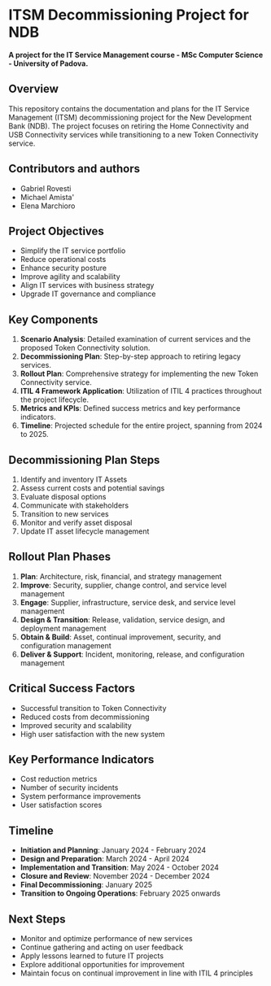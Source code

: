# ITSM Decommissioning Project for NDB

**A project for the IT Service Management course - MSc Computer Science - University of Padova.**

## Overview

This repository contains the documentation and plans for the IT Service Management (ITSM) decommissioning project for the New Development Bank (NDB). The project focuses on retiring the Home Connectivity and USB Connectivity services while transitioning to a new Token Connectivity service.

## Contributors and authors

- Gabriel Rovesti
- Michael Amista'
- Elena Marchioro

## Project Objectives

- Simplify the IT service portfolio
- Reduce operational costs
- Enhance security posture
- Improve agility and scalability
- Align IT services with business strategy
- Upgrade IT governance and compliance

## Key Components

1. **Scenario Analysis**: Detailed examination of current services and the proposed Token Connectivity solution.
2. **Decommissioning Plan**: Step-by-step approach to retiring legacy services.
3. **Rollout Plan**: Comprehensive strategy for implementing the new Token Connectivity service.
4. **ITIL 4 Framework Application**: Utilization of ITIL 4 practices throughout the project lifecycle.
5. **Metrics and KPIs**: Defined success metrics and key performance indicators.
6. **Timeline**: Projected schedule for the entire project, spanning from 2024 to 2025.

## Decommissioning Plan Steps

1. Identify and inventory IT Assets
2. Assess current costs and potential savings
3. Evaluate disposal options
4. Communicate with stakeholders
5. Transition to new services
6. Monitor and verify asset disposal
7. Update IT asset lifecycle management

## Rollout Plan Phases

1. **Plan**: Architecture, risk, financial, and strategy management
2. **Improve**: Security, supplier, change control, and service level management
3. **Engage**: Supplier, infrastructure, service desk, and service level management
4. **Design & Transition**: Release, validation, service design, and deployment management
5. **Obtain & Build**: Asset, continual improvement, security, and configuration management
6. **Deliver & Support**: Incident, monitoring, release, and configuration management

## Critical Success Factors

- Successful transition to Token Connectivity
- Reduced costs from decommissioning
- Improved security and scalability
- High user satisfaction with the new system

## Key Performance Indicators

- Cost reduction metrics
- Number of security incidents
- System performance improvements
- User satisfaction scores

## Timeline

- **Initiation and Planning**: January 2024 - February 2024
- **Design and Preparation**: March 2024 - April 2024
- **Implementation and Transition**: May 2024 - October 2024
- **Closure and Review**: November 2024 - December 2024
- **Final Decommissioning**: January 2025
- **Transition to Ongoing Operations**: February 2025 onwards

## Next Steps

- Monitor and optimize performance of new services
- Continue gathering and acting on user feedback
- Apply lessons learned to future IT projects
- Explore additional opportunities for improvement
- Maintain focus on continual improvement in line with ITIL 4 principles

